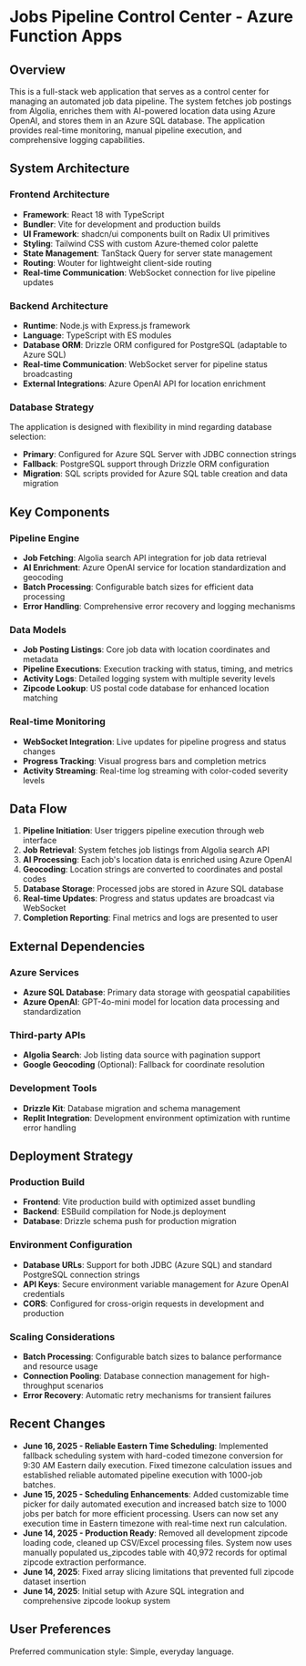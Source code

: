 # Jobs Pipeline Control Center - Azure Function Apps

## Overview

This is a full-stack web application that serves as a control center for managing an automated job data pipeline. The system fetches job postings from Algolia, enriches them with AI-powered location data using Azure OpenAI, and stores them in an Azure SQL database. The application provides real-time monitoring, manual pipeline execution, and comprehensive logging capabilities.

## System Architecture

### Frontend Architecture
- **Framework**: React 18 with TypeScript
- **Bundler**: Vite for development and production builds
- **UI Framework**: shadcn/ui components built on Radix UI primitives
- **Styling**: Tailwind CSS with custom Azure-themed color palette
- **State Management**: TanStack Query for server state management
- **Routing**: Wouter for lightweight client-side routing
- **Real-time Communication**: WebSocket connection for live pipeline updates

### Backend Architecture
- **Runtime**: Node.js with Express.js framework
- **Language**: TypeScript with ES modules
- **Database ORM**: Drizzle ORM configured for PostgreSQL (adaptable to Azure SQL)
- **Real-time Communication**: WebSocket server for pipeline status broadcasting
- **External Integrations**: Azure OpenAI API for location enrichment

### Database Strategy
The application is designed with flexibility in mind regarding database selection:
- **Primary**: Configured for Azure SQL Server with JDBC connection strings
- **Fallback**: PostgreSQL support through Drizzle ORM configuration
- **Migration**: SQL scripts provided for Azure SQL table creation and data migration

## Key Components

### Pipeline Engine
- **Job Fetching**: Algolia search API integration for job data retrieval
- **AI Enrichment**: Azure OpenAI service for location standardization and geocoding
- **Batch Processing**: Configurable batch sizes for efficient data processing
- **Error Handling**: Comprehensive error recovery and logging mechanisms

### Data Models
- **Job Posting Listings**: Core job data with location coordinates and metadata
- **Pipeline Executions**: Execution tracking with status, timing, and metrics
- **Activity Logs**: Detailed logging system with multiple severity levels
- **Zipcode Lookup**: US postal code database for enhanced location matching

### Real-time Monitoring
- **WebSocket Integration**: Live updates for pipeline progress and status changes
- **Progress Tracking**: Visual progress bars and completion metrics
- **Activity Streaming**: Real-time log streaming with color-coded severity levels

## Data Flow

1. **Pipeline Initiation**: User triggers pipeline execution through web interface
2. **Job Retrieval**: System fetches job listings from Algolia search API
3. **AI Processing**: Each job's location data is enriched using Azure OpenAI
4. **Geocoding**: Location strings are converted to coordinates and postal codes
5. **Database Storage**: Processed jobs are stored in Azure SQL database
6. **Real-time Updates**: Progress and status updates are broadcast via WebSocket
7. **Completion Reporting**: Final metrics and logs are presented to user

## External Dependencies

### Azure Services
- **Azure SQL Database**: Primary data storage with geospatial capabilities
- **Azure OpenAI**: GPT-4o-mini model for location data processing and standardization

### Third-party APIs
- **Algolia Search**: Job listing data source with pagination support
- **Google Geocoding** (Optional): Fallback for coordinate resolution

### Development Tools
- **Drizzle Kit**: Database migration and schema management
- **Replit Integration**: Development environment optimization with runtime error handling

## Deployment Strategy

### Production Build
- **Frontend**: Vite production build with optimized asset bundling
- **Backend**: ESBuild compilation for Node.js deployment
- **Database**: Drizzle schema push for production migration

### Environment Configuration
- **Database URLs**: Support for both JDBC (Azure SQL) and standard PostgreSQL connection strings
- **API Keys**: Secure environment variable management for Azure OpenAI credentials
- **CORS**: Configured for cross-origin requests in development and production

### Scaling Considerations
- **Batch Processing**: Configurable batch sizes to balance performance and resource usage
- **Connection Pooling**: Database connection management for high-throughput scenarios
- **Error Recovery**: Automatic retry mechanisms for transient failures

## Recent Changes
- **June 16, 2025 - Reliable Eastern Time Scheduling**: Implemented fallback scheduling system with hard-coded timezone conversion for 9:30 AM Eastern daily execution. Fixed timezone calculation issues and established reliable automated pipeline execution with 1000-job batches.
- **June 15, 2025 - Scheduling Enhancements**: Added customizable time picker for daily automated execution and increased batch size to 1000 jobs per batch for more efficient processing. Users can now set any execution time in Eastern timezone with real-time next run calculation.
- **June 14, 2025 - Production Ready**: Removed all development zipcode loading code, cleaned up CSV/Excel processing files. System now uses manually populated us_zipcodes table with 40,972 records for optimal zipcode extraction performance.
- **June 14, 2025**: Fixed array slicing limitations that prevented full zipcode dataset insertion
- **June 14, 2025**: Initial setup with Azure SQL integration and comprehensive zipcode lookup system

## User Preferences

Preferred communication style: Simple, everyday language.